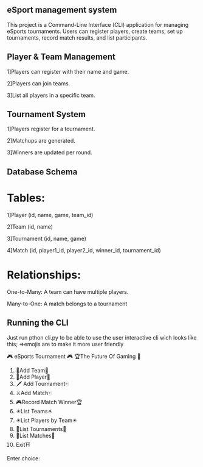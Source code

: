 ## eSport management system
This project is a Command-Line Interface (CLI) application for managing eSports tournaments. Users can register players, create teams, set up tournaments, record match results, and list participants.

## Player & Team Management

1]Players can register with their name and game.

2]Players can join teams.

3]List all players in a specific team.

## Tournament System

1]Players register for a tournament.

2]Matchups are generated.

3]Winners are updated per round.


## Database Schema

# Tables:

1]Player (id, name, game, team_id)

2]Team (id, name)

3]Tournament (id, name, game)

4]Match (id, player1_id, player2_id, winner_id, tournament_id)

# Relationships:

One-to-Many: A team can have multiple players.

Many-to-One: A match belongs to a tournament


## Running the CLI

Just run pthon cli.py to be able to use the user interactive cli wich 
looks like this;
=>emojis are to make it more user friendly


🎮 eSports Tournament 🎮
🏆️The Future Of Gaming 🏅️
1. 👫️Add Team👫️
2. 🤴️Add Player👸️
3. 🗡️ Add Tournament🀄️
4. ⚔️Add Match🀄️
5. 🎮️Record Match Winner🏆️
6. ✴️List Teams✴️
7. ✴️List Players by Team✴️
8. 📜️List Tournaments📜️
9. 📃️List Matches📃️
10. Exit⛩️

Enter choice: 
